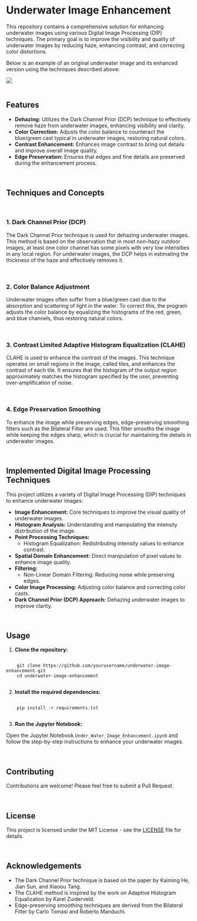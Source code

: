 <body>
    <h1>Underwater Image Enhancement</h1>
    <p>This repository contains a comprehensive solution for enhancing underwater images using various Digital Image Processing (DIP) techniques. The primary goal is to improve the visibility and quality of underwater images by reducing haze, enhancing contrast, and correcting color distortions.</p>
    <p>Below is an example of an original underwater image and its enhanced version using the techniques described above:</p>
    <img src="https://github.com/user-attachments/assets/1c5b0b75-3091-4756-bce4-0d2003f7b660" align="center" />
<br>
<br>
    <h2>Features</h2>
    <ul>
        <li><strong>Dehazing:</strong> Utilizes the Dark Channel Prior (DCP) technique to effectively remove haze from underwater images, enhancing visibility and clarity.</li>
        <li><strong>Color Correction:</strong> Adjusts the color balance to counteract the blue/green cast typical in underwater images, restoring natural colors.</li>
        <li><strong>Contrast Enhancement:</strong> Enhances image contrast to bring out details and improve overall image quality.</li>
        <li><strong>Edge Preservation:</strong> Ensures that edges and fine details are preserved during the enhancement process.</li>
    </ul>
<br>
    <h2>Techniques and Concepts</h2>
<br>
    <h3>1. Dark Channel Prior (DCP)</h3>
    <p>The Dark Channel Prior technique is used for dehazing underwater images. This method is based on the observation that in most non-hazy outdoor images, at least one color channel has some pixels with very low intensities in any local region. For underwater images, the DCP helps in estimating the thickness of the haze and effectively removes it.</p>
<br>
    <h3>2. Color Balance Adjustment</h3>
    <p>Underwater images often suffer from a blue/green cast due to the absorption and scattering of light in the water. To correct this, the program adjusts the color balance by equalizing the histograms of the red, green, and blue channels, thus restoring natural colors.</p>
<br>
    <h3>3. Contrast Limited Adaptive Histogram Equalization (CLAHE)</h3>
    <p>CLAHE is used to enhance the contrast of the images. This technique operates on small regions in the image, called tiles, and enhances the contrast of each tile. It ensures that the histogram of the output region approximately matches the histogram specified by the user, preventing over-amplification of noise.</p>
<br>
    <h3>4. Edge Preservation Smoothing</h3>
    <p>To enhance the image while preserving edges, edge-preserving smoothing filters such as the Bilateral Filter are used. This filter smooths the image while keeping the edges sharp, which is crucial for maintaining the details in underwater images.</p>
<br>
    <h2>Implemented Digital Image Processing Techniques</h2>
    <p>This project utilizes a variety of Digital Image Processing (DIP) techniques to enhance underwater images:</p>
    <ul>
        <li><strong>Image Enhancement:</strong> Core techniques to improve the visual quality of underwater images.</li>
        <li><strong>Histogram Analysis:</strong> Understanding and manipulating the intensity distribution of the image.</li>
        <li><strong>Point Processing Techniques:</strong>
            <ul>
                <li>Histogram Equalization: Redistributing intensity values to enhance contrast.</li>
            </ul>
        </li>
        <li><strong>Spatial Domain Enhancement:</strong> Direct manipulation of pixel values to enhance image quality.</li>
        <li><strong>Filtering:</strong>
            <ul>
                <li>Non-Linear Domain Filtering: Reducing noise while preserving edges.</li>
            </ul>
        </li>
        <li><strong>Color Image Processing:</strong> Adjusting color balance and correcting color casts.</li>
        <li><strong>Dark Channel Prior (DCP) Approach:</strong> Dehazing underwater images to improve clarity.</li>
    </ul>
<br>
    <h2>Usage</h2>
    <ol>
        <li><strong>Clone the repository:</strong></li>
    </ol>
    <pre><code>
    git clone https://github.com/yourusername/underwater-image-enhancement.git
    cd underwater-image-enhancement
    </code></pre>
    <ol start="2">
        <li><strong>Install the required dependencies:</strong></li>
    </ol>
    <pre><code>
    pip install -r requirements.txt
    </code></pre>
    <ol start="3">
        <li><strong>Run the Jupyter Notebook:</strong></li>
    </ol>
    <p>Open the Jupyter Notebook <code>Under_Water_Image_Enhancement.ipynb</code> and follow the step-by-step instructions to enhance your underwater images.</p>
<br>
    <h2>Contributing</h2>
    <p>Contributions are welcome! Please feel free to submit a Pull Request.</p>
<br>
    <h2>License</h2>
    <p>This project is licensed under the MIT License - see the <a href="LICENSE">LICENSE</a> file for details.</p>
<br>
    <h2>Acknowledgements</h2>
    <ul>
        <li>The Dark Channel Prior technique is based on the paper by Kaiming He, Jian Sun, and Xiaoou Tang.</li>
        <li>The CLAHE method is inspired by the work on Adaptive Histogram Equalization by Karel Zuiderveld.</li>
        <li>Edge-preserving smoothing techniques are derived from the Bilateral Filter by Carlo Tomasi and Roberto Manduchi.</li>
    </ul>
</body>
</html>

